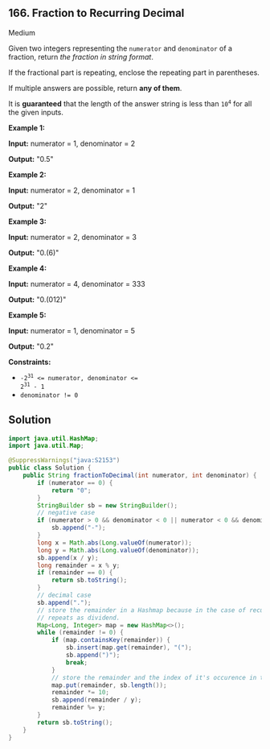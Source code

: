 ## 166\. Fraction to Recurring Decimal

Medium

Given two integers representing the `numerator` and `denominator` of a fraction, return _the fraction in string format_.

If the fractional part is repeating, enclose the repeating part in parentheses.

If multiple answers are possible, return **any of them**.

It is **guaranteed** that the length of the answer string is less than <code>10<sup>4</sup></code> for all the given inputs.

**Example 1:**

**Input:** numerator = 1, denominator = 2

**Output:** "0.5" 

**Example 2:**

**Input:** numerator = 2, denominator = 1

**Output:** "2" 

**Example 3:**

**Input:** numerator = 2, denominator = 3

**Output:** "0.(6)" 

**Example 4:**

**Input:** numerator = 4, denominator = 333

**Output:** "0.(012)" 

**Example 5:**

**Input:** numerator = 1, denominator = 5

**Output:** "0.2" 

**Constraints:**

*   <code>-2<sup>31</sup> <= numerator, denominator <= 2<sup>31</sup> - 1</code>
*   `denominator != 0`

## Solution

```java
import java.util.HashMap;
import java.util.Map;

@SuppressWarnings("java:S2153")
public class Solution {
    public String fractionToDecimal(int numerator, int denominator) {
        if (numerator == 0) {
            return "0";
        }
        StringBuilder sb = new StringBuilder();
        // negative case
        if (numerator > 0 && denominator < 0 || numerator < 0 && denominator > 0) {
            sb.append("-");
        }
        long x = Math.abs(Long.valueOf(numerator));
        long y = Math.abs(Long.valueOf(denominator));
        sb.append(x / y);
        long remainder = x % y;
        if (remainder == 0) {
            return sb.toString();
        }
        // decimal case
        sb.append(".");
        // store the remainder in a Hashmap because in the case of recurring decimal, the remainder
        // repeats as dividend.
        Map<Long, Integer> map = new HashMap<>();
        while (remainder != 0) {
            if (map.containsKey(remainder)) {
                sb.insert(map.get(remainder), "(");
                sb.append(")");
                break;
            }
            // store the remainder and the index of it's occurence in the String
            map.put(remainder, sb.length());
            remainder *= 10;
            sb.append(remainder / y);
            remainder %= y;
        }
        return sb.toString();
    }
}
```